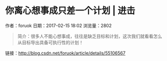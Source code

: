 # 你离心想事成只差一个计划 | 进击
作者：foruok
日期：2017-02-15 18:02
浏览量：2802
> 简介：很多人不能心想事成，往往是缺乏目标和计划，这次我们就看看怎么从目标导出具备可执行性的计划！

 链接：http://blog.csdn.net/foruok/article/details/55106567
